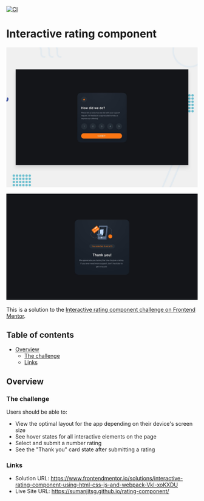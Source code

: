 [![CI](https://github.com/sumanjitsg/rating-component/actions/workflows/ci.yml/badge.svg?branch=main)](https://github.com/sumanjitsg/rating-component/actions/workflows/ci.yml)

# Interactive rating component

![Design preview for the Interactive rating component coding challenge](./design/desktop-preview.jpg)

![Design preview for the Interactive rating component coding challenge](./design/desktop-thank-you-state.jpg)

This is a solution to the [Interactive rating component challenge on Frontend Mentor](https://www.frontendmentor.io/challenges/interactive-rating-component-koxpeBUmI).

## Table of contents

- [Overview](#overview)
  - [The challenge](#the-challenge)
  - [Links](#links)

## Overview

### The challenge

Users should be able to:

- View the optimal layout for the app depending on their device's screen size
- See hover states for all interactive elements on the page
- Select and submit a number rating
- See the "Thank you" card state after submitting a rating

### Links

- Solution URL: https://www.frontendmentor.io/solutions/interactive-rating-component-using-html-css-js-and-webpack-VkI-xoKXDU
- Live Site URL: https://sumanjitsg.github.io/rating-component/

